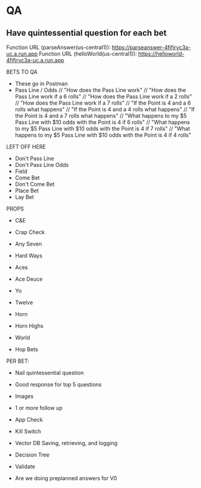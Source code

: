 # QA

## Have quintessential question for each bet

Function URL (parseAnswer(us-central1)): https://parseanswer-4fifjrvc3a-uc.a.run.app
Function URL (helloWorld(us-central1)): https://helloworld-4fifjrvc3a-uc.a.run.app

BETS TO QA





- These go in Postman
- Pass Line / Odds
    // "How does the Pass Line work"
    // "How does the Pass Line work if a 6 rolls"
    // "How does the Pass Line work if a 2 rolls"
    // "How does the Pass Line work if a 7 rolls"
    // "If the Point is 4 and a 6 rolls what happens"
    // "If the Point is 4 and a 4 rolls what happens"
    // "If the Point is 4 and a 7 rolls what happens"
    // "What happens to my $5 Pass Line with $10 odds with the Point is 4 if 6 rolls"
    // "What happens to my $5 Pass Line with $10 odds with the Point is 4 if 7 rolls"
    // "What happens to my $5 Pass Line with $10 odds with the Point is 4 if 4 rolls"


LEFT OFF HERE













- Don't Pass Line
- Don't Pass Line Odds
- Field
- Come Bet
- Don't Come Bet
- Place Bet
- Lay Bet

PROPS
- C&E
- Crap Check
- Any Seven
- Hard Ways
- Aces
- Ace Deuce
- Yo
- Twelve
- Horn
- Horn Highs
- World

- Hop Bets


PER BET:
- Nail quintessential question
- Good response for top 5 questions
- Images
- 1 or more follow up



- App Check
- Kill Switch
- Vector DB Saving, retrieving, and logging
- Decision Tree
- Validate

- Are we doing preplanned answers for V0


